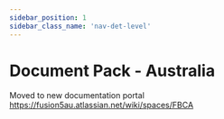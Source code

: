 ```yaml
---
sidebar_position: 1
sidebar_class_name: 'nav-det-level'
---
```


# Document Pack - Australia
Moved to new documentation portal
https://fusion5au.atlassian.net/wiki/spaces/FBCA
